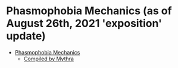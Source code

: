 # Phasmophobia Mechanics (as of August 26th, 2021 'exposition' update)

- [Phasmophobia Mechanics](#phasmophobia-mechanics)
  - [Compiled by Mythra](#)
